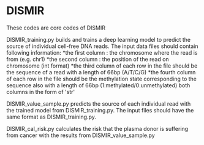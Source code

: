 # DISMIR
These codes are core codes of DISMIR

DISMIR_training.py builds and trains a deep learning model to predict the source of individual cell-free DNA reads. The input data files should contain following information:
    *the first column : the chromosome where the read is from (e.g. chr1)
    *the second column : the position of the read on chromosome (int format)
    *the third column of each row in the file should be the sequence of a read with a length of 66bp (A/T/C/G)
    *the fourth column of each row in the file should be the methylation state corresponding to the sequence also with a length of 66bp (1:methylated/0:unmethylated) both columns in the form of 'str'
    
DISMIR_value_sample.py predicts the source of each individual read with the trained model from DISMIR_training.py. The input files should have the same format as DISMIR_training.py.

DISMIR_cal_risk.py calculates the risk that the plasma donor is suffering from cancer with the results from DISMIR_value_sample.py
